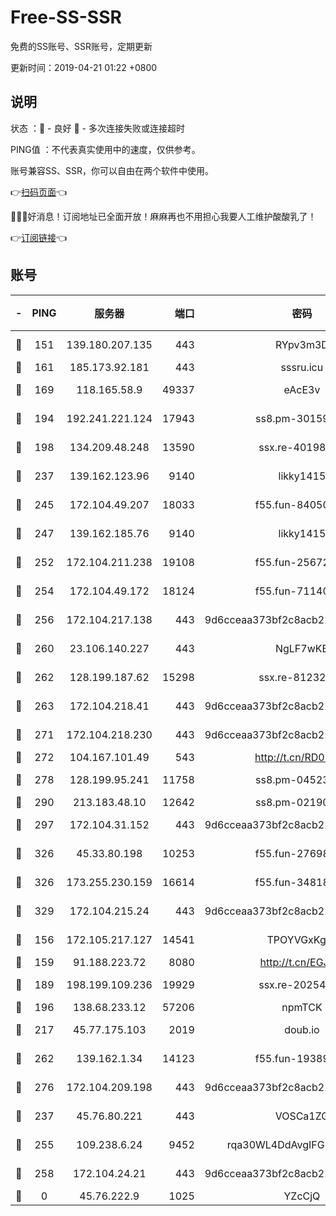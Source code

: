 # Free-SS-SSR

免费的SS账号、SSR账号，定期更新

更新时间：2019-04-21 01:22 +0800

## 说明

状态     ：🙂 - 良好 🙁 - 多次连接失败或连接超时

PING值   ：不代表真实使用中的速度，仅供参考。

账号兼容SS、SSR，你可以自由在两个软件中使用。

👉[扫码页面](https://liesauer.github.io/Free-SS-SSR/)👈

🎉🎉🎉好消息！订阅地址已全面开放！麻麻再也不用担心我要人工维护酸酸乳了！

👉[订阅链接](https://www.liesauer.net/yogurt/subscribe?ACCESS_TOKEN=DAYxR3mMaZAsaqUb)👈

## 账号

|-|PING|服务器|端口|密码|加密方式|区域|
|:----:|:----:|:-----:|-----:|:----:|:----:|:----:|
|🙂|151|139.180.207.135|443|RYpv3m3D|aes-256-cfb|JP|
|🙂|161|185.173.92.181|443|sssru.icu|rc4-md5|RU|
|🙂|169|118.165.58.9|49337|eAcE3v|chacha20-ietf|TW|
|🙂|194|192.241.221.124|17943|ss8.pm-30159735|aes-256-cfb|US|
|🙂|198|134.209.48.248|13590|ssx.re-40198259|aes-256-cfb|US|
|🙂|237|139.162.123.96|9140|likky1415|aes-256-cfb|JP|
|🙂|245|172.104.49.207|18033|f55.fun-84050556|aes-256-cfb|SG|
|🙂|247|139.162.185.76|9140|likky1415|aes-256-cfb|DE|
|🙂|252|172.104.211.238|19108|f55.fun-25672801|aes-256-cfb|US|
|🙂|254|172.104.49.172|18124|f55.fun-71140477|aes-256-cfb|SG|
|🙂|256|172.104.217.138|443|9d6cceaa373bf2c8acb22e60b6a58be6|aes-256-cfb|US|
|🙂|260|23.106.140.227|443|NgLF7wKB|aes-256-cfb|US|
|🙂|262|128.199.187.62|15298|ssx.re-81232665|aes-256-cfb|SG|
|🙂|263|172.104.218.41|443|9d6cceaa373bf2c8acb22e60b6a58be6|aes-256-cfb|US|
|🙂|271|172.104.218.230|443|9d6cceaa373bf2c8acb22e60b6a58be6|aes-256-cfb|US|
|🙂|272|104.167.101.49|543|http://t.cn/RD0D7sx|rc4-md5|CA|
|🙂|278|128.199.95.241|11758|ss8.pm-04523881|aes-256-cfb|SG|
|🙂|290|213.183.48.10|12642|ss8.pm-02190555|rc4-md5|RU|
|🙂|297|172.104.31.152|443|9d6cceaa373bf2c8acb22e60b6a58be6|aes-256-cfb|US|
|🙂|326|45.33.80.198|10253|f55.fun-27698547|aes-256-cfb|US|
|🙂|326|173.255.230.159|16614|f55.fun-34818706|aes-256-cfb|US|
|🙂|329|172.104.215.24|443|9d6cceaa373bf2c8acb22e60b6a58be6|aes-256-cfb|US|
|🙂|156|172.105.217.127|14541|TPOYVGxKglpi|aes-256-cfb|JP|
|🙂|159|91.188.223.72|8080|http://t.cn/EGJIyrl|rc4-md5|RU|
|🙂|189|198.199.109.236|19929|ssx.re-20254148|aes-256-cfb|US|
|🙂|196|138.68.233.12|57206|npmTCK|rc4-md5|US|
|🙂|217|45.77.175.103|2019|doub.io|aes-128-ctr|SG|
|🙂|262|139.162.1.34|14123|f55.fun-19389187|aes-256-cfb|SG|
|🙂|276|172.104.209.198|443|9d6cceaa373bf2c8acb22e60b6a58be6|aes-256-cfb|US|
|🙁|237|45.76.80.221|443|VOSCa1ZG|aes-256-cfb|DE|
|🙁|255|109.238.6.24|9452|rqa30WL4DdAvgIFG6Fs3znzTa|aes-256-cfb|FR|
|🙁|258|172.104.24.21|443|9d6cceaa373bf2c8acb22e60b6a58be6|aes-256-cfb|US|
|🙁|0|45.76.222.9|1025|YZcCjQ|rc4-md5|JP|
